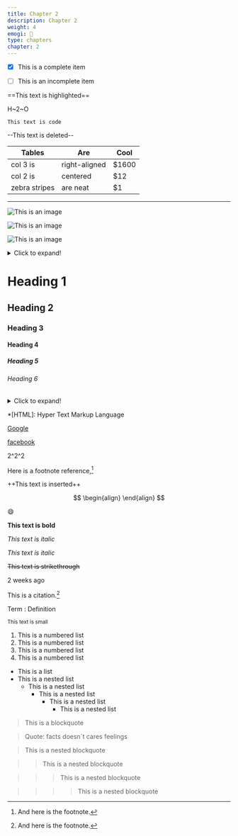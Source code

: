 ```yaml
---
title: Chapter 2
description: Chapter 2
weight: 4
emogi: 🤕
type: chapters
chapter: 2
---
```



- [x] This is a complete item
- [ ] This is an incomplete item


==This text is highlighted==


H~2~O


`This text is code`


--This text is deleted--


| Tables | Are | Cool |
| --- | --- | --- |
| col 3 is | right-aligned | $1600 |
| col 2 is | centered | $12 |
| zebra stripes | are neat | $1 |


---


![This is an image](https://www.google.com/images/branding/googlelogo/1x/googlelogo_color_272x92dp.png)

![This is an image](https://images.pexels.com/photos/14980905/pexels-photo-14980905.jpeg "This is a title")

![This is an image](https://images.pexels.com/photos/1612351/pexels-photo-1612351.jpeg)


<details>
<summary>Click to expand!</summary>
</details>


# Heading 1 
## Heading 2 
### Heading 3 
#### Heading 4 
##### Heading 5 
###### Heading 6 


<details>
<summary>Click to expand!</summary>
</details>


*[HTML]: Hyper Text Markup Language


[Google](https://www.google.com)

[facebook](https://www.facebook.com "This is a title")


2^2^2


Here is a footnote reference,[^1]
[^1]: And here is the footnote.


++This text is inserted++


$$
\begin{align}
\end{align}
$$


:smile:


**This text is bold**


*This text is italic*

_This text is italic_


~~This text is strikethrough~~


<time datetime="2013-04-06T12:32+00:00">2 weeks ago</time>


This is a citation.[^1]
[^1]: This is a citation.


Term
: Definition


<sub>This text is small</sub>


1. This is a numbered list
2. This is a numbered list
3. This is a numbered list
4. This is a numbered list
- This is a list
- This is a nested list
	- This is a nested list
		- This is a nested list
			- This is a nested list
				- This is a nested list


> This is a blockquote

> Quote: facts doesn`t cares feelings 

> This is a nested blockquote

>> This is a nested blockquote

>>> This is a nested blockquote

>>>> This is a nested blockquote
